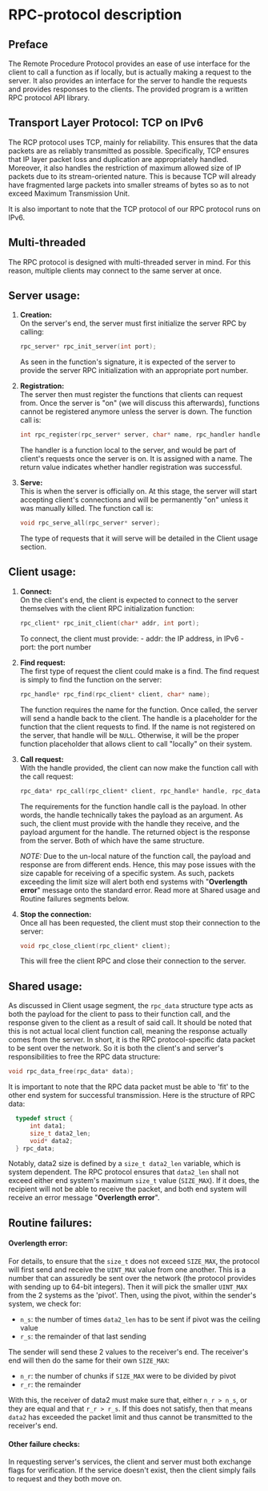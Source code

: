 # RPC-protocol description

Preface
-------------
The Remote Procedure Protocol provides an ease of use interface for the client to call a function
as if locally, but is actually making a request to the server. It also provides an interface for the
server to handle the requests and provides responses to the clients. The provided program is a written
RPC protocol API library.


Transport Layer Protocol: TCP on IPv6
-------------
The RCP protocol uses TCP, mainly for reliability. This ensures that the data packets are as reliably
transmitted as possible. Specifically, TCP ensures that IP layer packet loss and duplication are
appropriately handled. Moreover, it also handles the restriction of maximum allowed size of IP packets
due to its stream-oriented nature. This is because TCP will already have fragmented large packets into
smaller streams of bytes so as to not exceed Maximum Transmission Unit.

It is also important to note that the TCP protocol of our RPC protocol runs on IPv6.


Multi-threaded
-------------
The RPC protocol is designed with multi-threaded server in mind. For this reason, multiple clients
may connect to the same server at once.


Server usage:
-------------
1. **Creation:**<br>
    On the server's end, the server must first initialize the server RPC by calling:
    ```c
    rpc_server* rpc_init_server(int port);
    ```
    As seen in the function's signature, it is expected of the server to provide the server RPC
    initialization with an appropriate port number.

2. **Registration:**<br>
    The server then must register the functions that clients can request from. Once the server is "on"
    (we will discuss this afterwards), functions cannot be registered anymore unless the server is
    down. The function call is:
    ```c
    int rpc_register(rpc_server* server, char* name, rpc_handler handler);
    ```
    The handler is a function local to the server, and would be part of client's requests once the
    server is on. It is assigned with a name. The return value indicates whether handler registration
    was successful.

3. **Serve:**<br>
    This is when the server is officially on. At this stage, the server will start accepting client's
    connections and will be permanently "on" unless it was manually killed. The function call is:
    ```c
    void rpc_serve_all(rpc_server* server);
    ```
    The type of requests that it will serve will be detailed in the Client usage section.


Client usage:
-------------
1. **Connect:**<br>
    On the client's end, the client is expected to connect to the server themselves with the client
    RPC initialization function:
    ```c
    rpc_client* rpc_init_client(char* addr, int port);
    ```
    To connect, the client must provide:
        - addr: the IP address, in IPv6
        - port: the port number

2. **Find request:**<br>
    The first type of request the client could make is a find. The find request is simply to find the
    function on the server:
    ```c
    rpc_handle* rpc_find(rpc_client* client, char* name);
    ```
    The function requires the name for the function. Once called, the server will send a handle back
    to the client. The handle is a placeholder for the function that the client requests to find.
    If the name is not registered on the server, that handle will be `NULL`. Otherwise, it will be the
    proper function placeholder that allows client to call "locally" on their system.

3. **Call request:**<br>
    With the handle provided, the client can now make the function call with the call request:
    ```c
    rpc_data* rpc_call(rpc_client* client, rpc_handle* handle, rpc_data* payload);
    ```
    The requirements for the function handle call is the payload. In other words, the handle
    technically takes the payload as an argument. As such, the client must provide with the handle
    they receive, and the payload argument for the handle.
    The returned object is the response from the server. Both of which have the same structure.
    
      *NOTE:*
          Due to the un-local nature of the function call, the payload and response are from different
          ends. Hence, this may pose issues with the size capable for receiving of a specific system.
          As such, packets exceeding the limit size will alert both end systems with "**Overlength error**"
          message onto the standard error.
          Read more at Shared usage and Routine failures segments below.

4. **Stop the connection:**<br>
    Once all has been requested, the client must stop their connection to the server:
    ```c
    void rpc_close_client(rpc_client* client);
    ```
    This will free the client RPC and close their connection to the server.


Shared usage:
-------------
As discussed in Client usage segment, the `rpc_data` structure type acts as both the payload for the
client to pass to their function call, and the response given to the client as a result of said call.
It should be noted that this is not actual local client function call, meaning the response actually
comes from the server. In short, it is the RPC protocol-specific data packet to be sent over the
network. So it is both the client's and server's responsibilities to free the RPC data structure:
  ```c
  void rpc_data_free(rpc_data* data);
  ```

It is important to note that the RPC data packet must be able to 'fit' to the other end system for
successful transmission. Here is the structure of RPC data:
  ```c
    typedef struct {
        int data1;
        size_t data2_len;
        void* data2;
    } rpc_data;
  ```

Notably, data2 size is defined by a `size_t data2_len` variable, which is system dependent. The RPC
protocol ensures that `data2_len` shall not exceed either end system's maximum `size_t` value (`SIZE_MAX`).
If it does, the recipient will not be able to receive the packet, and both end system will receive
an error message "**Overlength error**".


Routine failures:
-------------
#### Overlength error:
For details, to ensure that the `size_t` does not exceed `SIZE_MAX`, the protocol will first send and
receive the `UINT_MAX` value from one another. This is a number that can assuredly be sent over the
network (the protocol provides with sending up to 64-bit integers). Then it will pick the smaller
`UINT_MAX` from the 2 systems as the 'pivot'. Then, using the pivot, within the sender's system, we
check for:
  * `n_s`: the number of times `data2_len` has to be sent if pivot was the ceiling value
  * `r_s`: the remainder of that last sending
  
The sender will send these 2 values to the receiver's end. The receiver's end will then do the same
for their own `SIZE_MAX`:
  * `n_r`: the number of chunks if `SIZE_MAX` were to be divided by pivot
  * `r_r`: the remainder

With this, the receiver of data2 must make sure that, either `n_r > n_s`, or they are equal and that
`r_r > r_s`. If this does not satisfy, then that means `data2` has exceeded the packet limit and thus
cannot be transmitted to the receiver's end.

#### Other failure checks:
In requesting server's services, the client and server must both exchange flags for verification.
If the service doesn't exist, then the client simply fails to request and they both move on.
